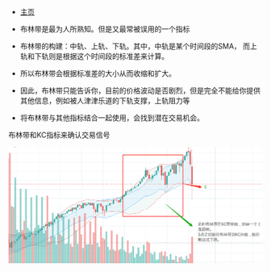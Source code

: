 - [主页](../README.md)


- 布林带是最为人所熟知。但是又最常被误用的一个指标

- 布林带的构建：中轨、上轨、下轨。其中，中轨是某个时间段的SMA，
而上轨和下轨则是根据这个时间段的标准差来计算。
- 所以布林带会根据标准差的大小从而收缩和扩大。
- 因此，布林带只能告诉你，目前的价格波动是否剧烈，但是完全不能给你提供其他信息，例如被人津津乐道的下轨支撑，上轨阻力等
- 将布林带与其他指标结合一起使用，会找到潜在交易机会。


布林带和KC指标来确认交易信号

![Image](../assets/img/布林带.png)
